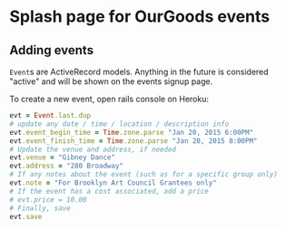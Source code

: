 # Splash page for OurGoods events

## Adding events
`Event`s are ActiveRecord models. Anything in the future is considered "active"
and will be shown on the events signup page.

To create a new event, open rails console on Heroku:

```ruby
evt = Event.last.dup
# update any date / time / location / description info
evt.event_begin_time = Time.zone.parse "Jan 20, 2015 6:00PM"
evt.event_finish_time = Time.zone.parse "Jan 20, 2015 8:00PM"
# Update the venue and address, if needed
evt.venue = "Gibney Dance"
evt.address = "280 Broadway"
# If any notes about the event (such as for a specific group only)
evt.note = "For Brooklyn Art Council Grantees only"
# If the event has a cost associated, add a price
# evt.price = 10.00
# Finally, save
evt.save
```
